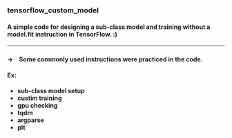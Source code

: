 ### **tensorflow_custom_model**
#### **A simple code for designing a sub-class model and training without a model.fit instruction in TensorFlow. :)**
---
#### **→　Some commonly used instructions were practiced in the code.**
#### **Ex:**
* **sub-class model setup**
* **custim training**
* **gpu checking**
* **tqdm**
* **argparse**
* **plt**
